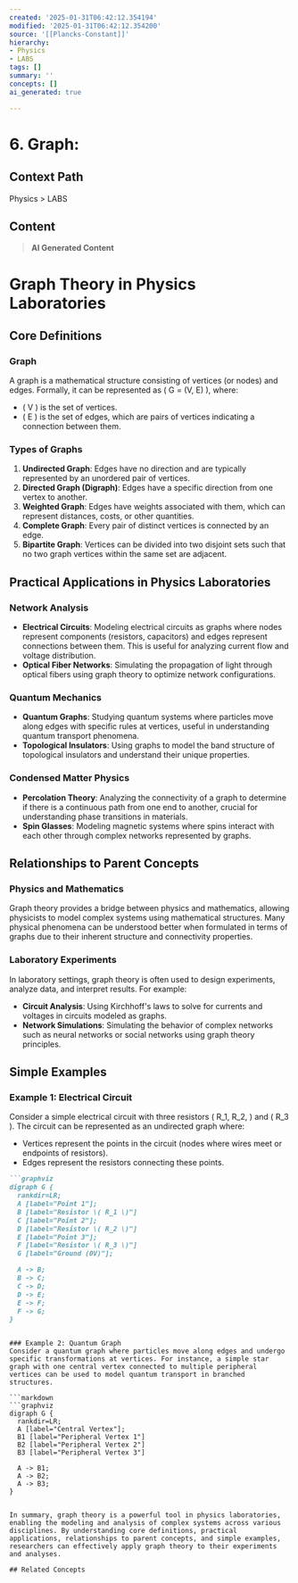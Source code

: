 ```yaml
---
created: '2025-01-31T06:42:12.354194'
modified: '2025-01-31T06:42:12.354200'
source: '[[Plancks-Constant]]'
hierarchy:
- Physics
- LABS
tags: []
summary: ''
concepts: []
ai_generated: true

---
```


# 6. Graph:

## Context Path
Physics > LABS

## Content
> **AI Generated Content**
 # Graph Theory in Physics Laboratories

## Core Definitions

### Graph
A graph is a mathematical structure consisting of vertices (or nodes) and edges. Formally, it can be represented as \( G = (V, E) \), where:
- \( V \) is the set of vertices.
- \( E \) is the set of edges, which are pairs of vertices indicating a connection between them.

### Types of Graphs
1. **Undirected Graph**: Edges have no direction and are typically represented by an unordered pair of vertices.
2. **Directed Graph (Digraph)**: Edges have a specific direction from one vertex to another.
3. **Weighted Graph**: Edges have weights associated with them, which can represent distances, costs, or other quantities.
4. **Complete Graph**: Every pair of distinct vertices is connected by an edge.
5. **Bipartite Graph**: Vertices can be divided into two disjoint sets such that no two graph vertices within the same set are adjacent.

## Practical Applications in Physics Laboratories

### Network Analysis
- **Electrical Circuits**: Modeling electrical circuits as graphs where nodes represent components (resistors, capacitors) and edges represent connections between them. This is useful for analyzing current flow and voltage distribution.
- **Optical Fiber Networks**: Simulating the propagation of light through optical fibers using graph theory to optimize network configurations.

### Quantum Mechanics
- **Quantum Graphs**: Studying quantum systems where particles move along edges with specific rules at vertices, useful in understanding quantum transport phenomena.
- **Topological Insulators**: Using graphs to model the band structure of topological insulators and understand their unique properties.

### Condensed Matter Physics
- **Percolation Theory**: Analyzing the connectivity of a graph to determine if there is a continuous path from one end to another, crucial for understanding phase transitions in materials.
- **Spin Glasses**: Modeling magnetic systems where spins interact with each other through complex networks represented by graphs.

## Relationships to Parent Concepts

### Physics and Mathematics
Graph theory provides a bridge between physics and mathematics, allowing physicists to model complex systems using mathematical structures. Many physical phenomena can be understood better when formulated in terms of graphs due to their inherent structure and connectivity properties.

### Laboratory Experiments
In laboratory settings, graph theory is often used to design experiments, analyze data, and interpret results. For example:
- **Circuit Analysis**: Using Kirchhoff's laws to solve for currents and voltages in circuits modeled as graphs.
- **Network Simulations**: Simulating the behavior of complex networks such as neural networks or social networks using graph theory principles.

## Simple Examples

### Example 1: Electrical Circuit
Consider a simple electrical circuit with three resistors \( R_1, R_2, \) and \( R_3 \). The circuit can be represented as an undirected graph where:
- Vertices represent the points in the circuit (nodes where wires meet or endpoints of resistors).
- Edges represent the resistors connecting these points.

```markdown
```graphviz
digraph G {
  rankdir=LR;
  A [label="Point 1"];
  B [label="Resistor \( R_1 \)"]
  C [label="Point 2"];
  D [label="Resistor \( R_2 \)"]
  E [label="Point 3"];
  F [label="Resistor \( R_3 \)"]
  G [label="Ground (0V)"];

  A -> B;
  B -> C;
  C -> D;
  D -> E;
  E -> F;
  F -> G;
}
```
```

### Example 2: Quantum Graph
Consider a quantum graph where particles move along edges and undergo specific transformations at vertices. For instance, a simple star graph with one central vertex connected to multiple peripheral vertices can be used to model quantum transport in branched structures.

```markdown
```graphviz
digraph G {
  rankdir=LR;
  A [label="Central Vertex"];
  B1 [label="Peripheral Vertex 1"]
  B2 [label="Peripheral Vertex 2"]
  B3 [label="Peripheral Vertex 3"]

  A -> B1;
  A -> B2;
  A -> B3;
}
```
```

In summary, graph theory is a powerful tool in physics laboratories, enabling the modeling and analysis of complex systems across various disciplines. By understanding core definitions, practical applications, relationships to parent concepts, and simple examples, researchers can effectively apply graph theory to their experiments and analyses.

## Related Concepts
